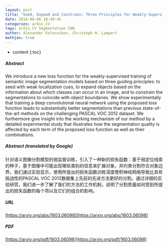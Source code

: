 ```yaml
---
layout: post
title: "Seed, Expand and Constrain: Three Principles for Weakly-Supervised Image Segmentation"
date: 2016-08-06 18:49:45
categories: arXiv_CV
tags: arXiv_CV Segmentation CNN
author: Alexander Kolesnikov, Christoph H. Lampert
mathjax: true
---
```


* content
{:toc}

##### Abstract
We introduce a new loss function for the weakly-supervised training of semantic image segmentation models based on three guiding principles: to seed with weak localization cues, to expand objects based on the information about which classes can occur in an image, and to constrain the segmentations to coincide with object boundaries. We show experimentally that training a deep convolutional neural network using the proposed loss function leads to substantially better segmentations than previous state-of-the-art methods on the challenging PASCAL VOC 2012 dataset. We furthermore give insight into the working mechanism of our method by a detailed experimental study that illustrates how the segmentation quality is affected by each term of the proposed loss function as well as their combinations.

##### Abstract (translated by Google)
针对语义图像分割模型的弱监督训练，引入了一种新的损失函数：基于弱定位线索的种子，基于图像中可能出现哪些类别的信息来扩展对象，并约束分割符合对象边界。我们通过实验显示，使用所提出的损失函数训练深度卷积神经网络导致比具有挑战性的PASCAL VOC 2012数据集上先前的先进方法更好的分割。通过详细的实验研究，我们进一步了解了我们的方法的工作机制，说明了分割质量如何受到所提出的损失函数的每个项以及它们的组合的影响。

##### URL
[https://arxiv.org/abs/1603.06098](https://arxiv.org/abs/1603.06098)

##### PDF
[https://arxiv.org/pdf/1603.06098](https://arxiv.org/pdf/1603.06098)

